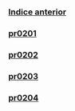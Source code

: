 ### [Indice anterior](../index.md) 

### [pr0201](pr0201\pr0201.md) 

### [pr0202](pr0202\pr0202.md) 

### [pr0203](pr0203/pr0203.md) 

### [pr0204](pr0204/pr0204.md) 